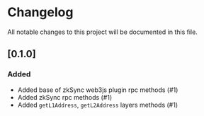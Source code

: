 # Changelog

All notable changes to this project will be documented in this file.


## [0.1.0]

### Added

-   Added base of zkSync web3js plugin rpc methods (#1)
-   Added zkSync rpc methods (#1)
-   Added `getL1Address`, `getL2Address` layers methods  (#1)

